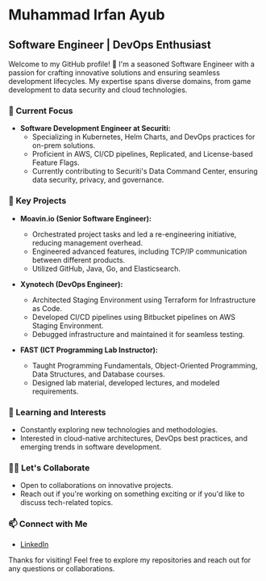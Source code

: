# Muhammad Irfan Ayub
## Software Engineer | DevOps Enthusiast

Welcome to my GitHub profile! 👋 I'm a seasoned Software Engineer with a passion for crafting innovative solutions and ensuring seamless development lifecycles. My expertise spans diverse domains, from game development to data security and cloud technologies.

### 🔭 Current Focus
- **Software Development Engineer at Securiti:**
  - Specializing in Kubernetes, Helm Charts, and DevOps practices for on-prem solutions.
  - Proficient in AWS, CI/CD pipelines, Replicated, and License-based Feature Flags.
  - Currently contributing to Securiti's Data Command Center, ensuring data security, privacy, and governance.

### 🚀 Key Projects
- **Moavin.io (Senior Software Engineer):**
  - Orchestrated project tasks and led a re-engineering initiative, reducing management overhead.
  - Engineered advanced features, including TCP/IP communication between different products.
  - Utilized GitHub, Java, Go, and Elasticsearch.

- **Xynotech (DevOps Engineer):**
  - Architected Staging Environment using Terraform for Infrastructure as Code.
  - Developed CI/CD pipelines using Bitbucket pipelines on AWS Staging Environment.
  - Debugged infrastructure and maintained it for seamless testing.

- **FAST (ICT Programming Lab Instructor):**
  - Taught Programming Fundamentals, Object-Oriented Programming, Data Structures, and Database courses.
  - Designed lab material, developed lectures, and modeled requirements.

### 🌱 Learning and Interests
- Constantly exploring new technologies and methodologies.
- Interested in cloud-native architectures, DevOps best practices, and emerging trends in software development.

### 👯‍♂️ Let's Collaborate
- Open to collaborations on innovative projects.
- Reach out if you're working on something exciting or if you'd like to discuss tech-related topics.

### 📫 Connect with Me
- [LinkedIn](https://www.linkedin.com/in/irfan-ayub/)

Thanks for visiting! Feel free to explore my repositories and reach out for any questions or collaborations.
